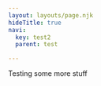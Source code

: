 ```yaml
---
layout: layouts/page.njk
hideTitle: true
navi:
  key: test2
  parent: test

---
```


Testing some more stuff